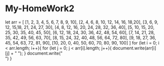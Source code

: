 # My-HomeWork2
let arr = [
  [1, 2, 3, 4, 5, 6, 7, 8, 9, 10],
  [2, 4, 6, 8, 10, 12, 14, 16, 18,20],
  [3, 6, 9, 12, 15,18, 21, 24, 27, 30],
  [4, 8, 12, 16, 20, 24, 28, 32, 36, 40],
  [5, 10, 15, 20, 25, 30, 35, 40, 45, 50],
  [6, 12, 18, 24, 30, 36, 42, 48, 54, 60],
  [7, 14, 21, 28, 35, 42, 49, 56, 63, 70],
  [8, 15, 24, 32, 40, 48, 56, 64, 72, 80],
  [9, 18, 27, 36, 45, 54, 63, 72, 81, 90],
  [10, 20, 0, 40, 50, 60, 70, 80, 90, 100]
]
for (let i = 0; i < arr.length; i++){
  for (let j = 0; j < arr[i].length; j++){
    document.write(arr[i][j] + " ");
  }
  document.write("<br>")
}